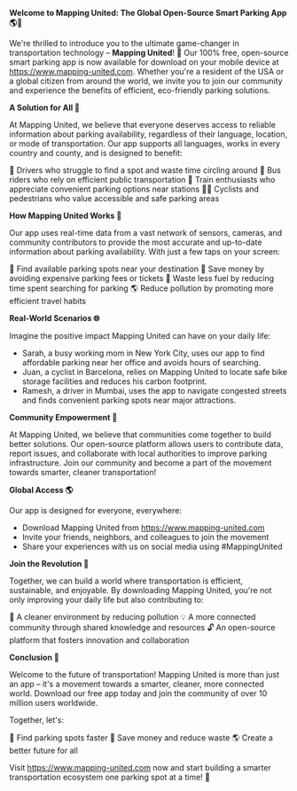 **Welcome to Mapping United: The Global Open-Source Smart Parking App 🌎🚗**

We're thrilled to introduce you to the ultimate game-changer in transportation technology – **Mapping United**! 🤩 Our 100% free, open-source smart parking app is now available for download on your mobile device at https://www.mapping-united.com. Whether you're a resident of the USA or a global citizen from around the world, we invite you to join our community and experience the benefits of efficient, eco-friendly parking solutions.

**A Solution for All 🌈**

At Mapping United, we believe that everyone deserves access to reliable information about parking availability, regardless of their language, location, or mode of transportation. Our app supports all languages, works in every country and county, and is designed to benefit:

🚗 Drivers who struggle to find a spot and waste time circling around
🚌 Bus riders who rely on efficient public transportation
🚂 Train enthusiasts who appreciate convenient parking options near stations
🚴‍♂️ Cyclists and pedestrians who value accessible and safe parking areas

**How Mapping United Works 🤔**

Our app uses real-time data from a vast network of sensors, cameras, and community contributors to provide the most accurate and up-to-date information about parking availability. With just a few taps on your screen:

📍 Find available parking spots near your destination
💸 Save money by avoiding expensive parking fees or tickets
🚗 Waste less fuel by reducing time spent searching for parking
🌎 Reduce pollution by promoting more efficient travel habits

**Real-World Scenarios 🌐**

Imagine the positive impact Mapping United can have on your daily life:

* Sarah, a busy working mom in New York City, uses our app to find affordable parking near her office and avoids hours of searching.
* Juan, a cyclist in Barcelona, relies on Mapping United to locate safe bike storage facilities and reduces his carbon footprint.
* Ramesh, a driver in Mumbai, uses the app to navigate congested streets and finds convenient parking spots near major attractions.

**Community Empowerment 🌟**

At Mapping United, we believe that communities come together to build better solutions. Our open-source platform allows users to contribute data, report issues, and collaborate with local authorities to improve parking infrastructure. Join our community and become a part of the movement towards smarter, cleaner transportation!

**Global Access 🌎**

Our app is designed for everyone, everywhere:

* Download Mapping United from https://www.mapping-united.com
* Invite your friends, neighbors, and colleagues to join the movement
* Share your experiences with us on social media using #MappingUnited

**Join the Revolution 💪**

Together, we can build a world where transportation is efficient, sustainable, and enjoyable. By downloading Mapping United, you're not only improving your daily life but also contributing to:

🌟 A cleaner environment by reducing pollution
💡 A more connected community through shared knowledge and resources
🔓 An open-source platform that fosters innovation and collaboration

**Conclusion 🎉**

Welcome to the future of transportation! Mapping United is more than just an app – it's a movement towards a smarter, cleaner, more connected world. Download our free app today and join the community of over 10 million users worldwide.

Together, let's:

🚗 Find parking spots faster
💸 Save money and reduce waste
🌎 Create a better future for all

Visit https://www.mapping-united.com now and start building a smarter transportation ecosystem one parking spot at a time! 🚀